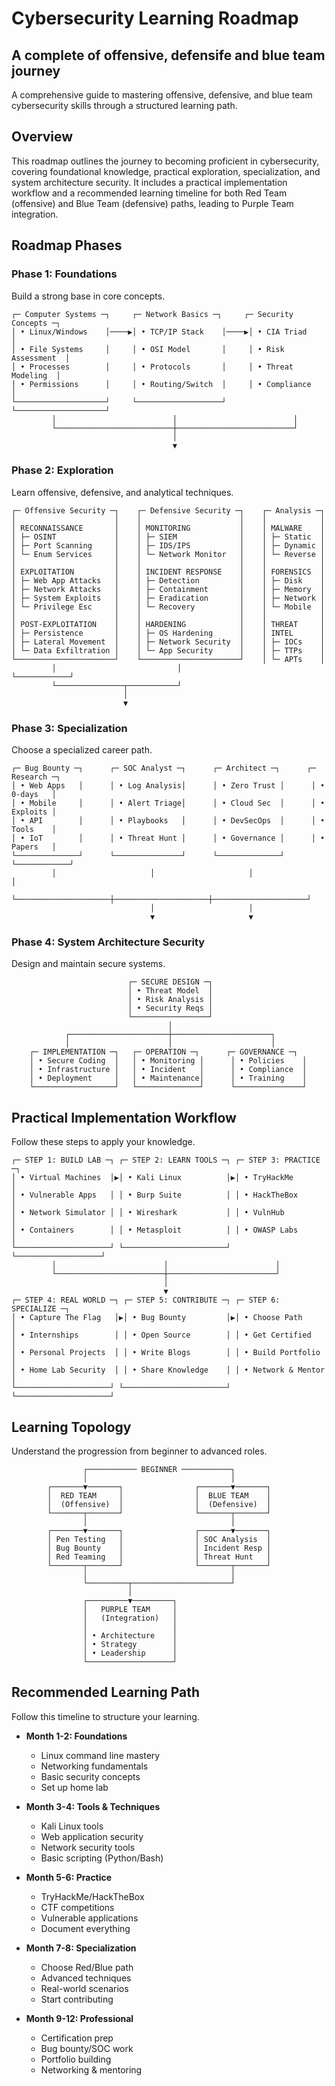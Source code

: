 # Cybersecurity Learning Roadmap
A complete of offensive, defensife and blue team journey
---


A comprehensive guide to mastering offensive, defensive, and blue team cybersecurity skills through a structured learning path.

## Overview
This roadmap outlines the journey to becoming proficient in cybersecurity, covering foundational knowledge, practical exploration, specialization, and system architecture security. It includes a practical implementation workflow and a recommended learning timeline for both Red Team (offensive) and Blue Team (defensive) paths, leading to Purple Team integration.

## Roadmap Phases

### Phase 1: Foundations
Build a strong base in core concepts.

```
┌─ Computer Systems ─┐     ┌─ Network Basics ─┐     ┌─ Security Concepts ─┐
│ • Linux/Windows    │────▶│ • TCP/IP Stack    │────▶│ • CIA Triad        │
│ • File Systems     │     │ • OSI Model       │     │ • Risk Assessment  │
│ • Processes        │     │ • Protocols       │     │ • Threat Modeling  │
│ • Permissions      │     │ • Routing/Switch  │     │ • Compliance       │
└────────────────────┘     └───────────────────┘     └────────────────────┘
         │                          │                          │
         └──────────────────────────┼──────────────────────────┘
                                    │
                                    ▼
```

### Phase 2: Exploration
Learn offensive, defensive, and analytical techniques.

```
┌─ Offensive Security ─┐    ┌─ Defensive Security ─┐    ┌─ Analysis ─┐
│                      │    │                      │    │            │
│ RECONNAISSANCE       │    │ MONITORING           │    │ MALWARE    │
│ ├─ OSINT             │    │ ├─ SIEM              │    │ ├─ Static  │
│ ├─ Port Scanning     │    │ ├─ IDS/IPS           │    │ ├─ Dynamic │
│ └─ Enum Services     │    │ └─ Network Monitor   │    │ └─ Reverse │
│                      │    │                      │    │            │
│ EXPLOITATION         │    │ INCIDENT RESPONSE    │    │ FORENSICS  │
│ ├─ Web App Attacks   │    │ ├─ Detection         │    │ ├─ Disk    │
│ ├─ Network Attacks   │    │ ├─ Containment       │    │ ├─ Memory  │
│ ├─ System Exploits   │    │ ├─ Eradication       │    │ ├─ Network │
│ └─ Privilege Esc     │    │ └─ Recovery          │    │ └─ Mobile  │
│                      │    │                      │    │            │
│ POST-EXPLOITATION    │    │ HARDENING            │    │ THREAT     │
│ ├─ Persistence       │    │ ├─ OS Hardening      │    │ INTEL      │
│ ├─ Lateral Movement  │    │ ├─ Network Security  │    │ ├─ IOCs    │
│ └─ Data Exfiltration │    │ └─ App Security      │    │ ├─ TTPs    │
└──────────────────────┘    └──────────────────────┘    │ └─ APTs    │
         │                           │                   └────────────┘
         └───────────────┬───────────┘
                         │
                         ▼
```

### Phase 3: Specialization
Choose a specialized career path.

```
┌─ Bug Bounty ─┐      ┌─ SOC Analyst ─┐      ┌─ Architect ─┐      ┌─ Research ─┐
│ • Web Apps   │      │ • Log Analysis│      │ • Zero Trust │      │ • 0-days   │
│ • Mobile     │      │ • Alert Triage│      │ • Cloud Sec  │      │ • Exploits │
│ • API        │      │ • Playbooks   │      │ • DevSecOps  │      │ • Tools    │
│ • IoT        │      │ • Threat Hunt │      │ • Governance │      │ • Papers   │
└──────────────┘      └───────────────┘      └──────────────┘      └────────────┘
         │                     │                     │                     │
         └─────────────────────┼─────────────────────┼─────────────────────┘
                               │                     │
                               ▼                     ▼
```

### Phase 4: System Architecture Security
Design and maintain secure systems.

```
                          ┌─ SECURE DESIGN ─┐
                          │ • Threat Model  │
                          │ • Risk Analysis │
                          │ • Security Reqs │
                          └─────────────────┘
                                   │
            ┌──────────────────────┼──────────────────────┐
            │                      │                      │
    ┌─ IMPLEMENTATION ─┐   ┌─ OPERATION ─┐      ┌─ GOVERNANCE ─┐
    │ • Secure Coding  │   │ • Monitoring │      │ • Policies    │
    │ • Infrastructure │   │ • Incident   │      │ • Compliance  │
    │ • Deployment     │   │ • Maintenance│      │ • Training    │
    └──────────────────┘   └──────────────┘      └───────────────┘
```

## Practical Implementation Workflow
Follow these steps to apply your knowledge.

```
┌─ STEP 1: BUILD LAB ─┐ ┌─ STEP 2: LEARN TOOLS ─┐ ┌─ STEP 3: PRACTICE ─┐
│ • Virtual Machines  │▶│ • Kali Linux          │▶│ • TryHackMe       │
│ • Vulnerable Apps   │ │ • Burp Suite          │ │ • HackTheBox      │
│ • Network Simulator │ │ • Wireshark           │ │ • VulnHub         │
│ • Containers        │ │ • Metasploit          │ │ • OWASP Labs      │
└─────────────────────┘ └───────────────────────┘ └───────────────────┘
         │                        │                        │
         └────────────────────────┼────────────────────────┘
                                  │
                                  ▼
┌─ STEP 4: REAL WORLD ─┐ ┌─ STEP 5: CONTRIBUTE ─┐ ┌─ STEP 6: SPECIALIZE ─┐
│ • Capture The Flag   │▶│ • Bug Bounty         │▶│ • Choose Path       │
│ • Internships        │ │ • Open Source        │ │ • Get Certified     │
│ • Personal Projects  │ │ • Write Blogs        │ │ • Build Portfolio   │
│ • Home Lab Security  │ │ • Share Knowledge    │ │ • Network & Mentor  │
└─────────────────────┘ └───────────────────────┘ └─────────────────────┘
```

## Learning Topology
Understand the progression from beginner to advanced roles.

```
                ┌─────────── BEGINNER ───────────┐
                │                                │
        ┌───────▼───────┐                ┌───────▼───────┐
        │  RED TEAM     │                │  BLUE TEAM    │
        │  (Offensive)  │                │  (Defensive)  │
        └───────┬───────┘                └───────┬───────┘
                │                                │
        ┌───────▼───────┐                ┌───────▼───────┐
        │ Pen Testing   │                │ SOC Analysis  │
        │ Bug Bounty    │                │ Incident Resp │
        │ Red Teaming   │                │ Threat Hunt   │
        └───────┬───────┘                └───────┬───────┘
                │                                │
                └─────────┬──────────────────────┘
                          │
                ┌─────────▼─────────┐
                │   PURPLE TEAM     │
                │   (Integration)   │
                │                   │
                │ • Architecture    │
                │ • Strategy        │
                │ • Leadership      │
                └───────────────────┘
```

## Recommended Learning Path
Follow this timeline to structure your learning.

- **Month 1-2: Foundations**
  - Linux command line mastery
  - Networking fundamentals
  - Basic security concepts
  - Set up home lab

- **Month 3-4: Tools & Techniques**
  - Kali Linux tools
  - Web application security
  - Network security tools
  - Basic scripting (Python/Bash)

- **Month 5-6: Practice**
  - TryHackMe/HackTheBox
  - CTF competitions
  - Vulnerable applications
  - Document everything

- **Month 7-8: Specialization**
  - Choose Red/Blue path
  - Advanced techniques
  - Real-world scenarios
  - Start contributing

- **Month 9-12: Professional**
  - Certification prep
  - Bug bounty/SOC work
  - Portfolio building
  - Networking & mentoring
